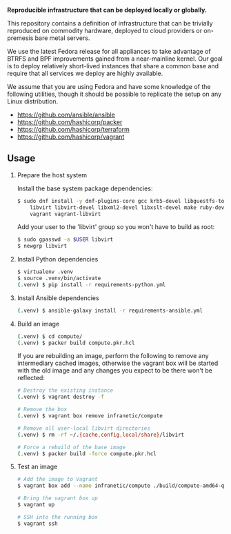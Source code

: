 **Reproducible infrastructure that can be deployed locally or globally.**

This repository contains a definition of infrastructure that can be trivially
reproduced on commodity hardware, deployed to cloud providers or on-premesis
bare metal servers.

We use the latest Fedora release for all appliances to take advantage of BTRFS
and BPF improvements gained from a near-mainline kernel. Our goal is to deploy
relatively short-lived instances that share a common base and require that all
services we deploy are highly available.

We assume that you are using Fedora and have some knowledge of the following
utilities, though it should be possible to replicate the setup on any Linux
distribution.

* https://github.com/ansible/ansible
* https://github.com/hashicorp/packer
* https://github.com/hashicorp/terraform
* https://github.com/hashicorp/vagrant


Usage
----------

1. Prepare the host system

	Install the base system package dependencies:

    ```sh
    $ sudo dnf install -y dnf-plugins-core gcc krb5-devel libguestfs-tools-c \
        libvirt libvirt-devel libxml2-devel libxslt-devel make ruby-devel \
        vagrant vagrant-libvirt
    ```

	Add your user to the 'libvirt' group so you won't have to build as root:

    ```sh
    $ sudo gpasswd -a $USER libvirt
    $ newgrp libvirt
    ```

2. Install Python dependencies

    ```sh
    $ virtualenv .venv
    $ source .venv/bin/activate
    (.venv) $ pip install -r requirements-python.yml
    ```

3. Install Ansible dependencies

    ```sh
    (.venv) $ ansible-galaxy install -r requirements-ansible.yml
    ```

4. Build an image

    ```sh
    (.venv) $ cd compute/
    (.venv) $ packer build compute.pkr.hcl
    ```

	If you are rebuilding an image, perform the following to remove any
	intermediary cached images, otherwise the vagrant box will be started with
	the old image and any changes you expect to be there won't be reflected:

	```sh
	# Destroy the existing instance
	(.venv) $ vagrant destroy -f

	# Remove the box
	(.venv) $ vagrant box remove infranetic/compute

	# Remove all user-local libvirt directories
	(.venv) $ rm -rf ~/.{cache,config,local/share}/libvirt

	# Force a rebuild of the base image
    (.venv) $ packer build -force compute.pkr.hcl
	```

5. Test an image

	```sh
	# Add the image to Vagrant
	$ vagrant box add --name infranetic/compute ./build/compute-amd64-qemu-uefi.box

	# Bring the vagrant box up
	$ vagrant up

	# SSH into the running box
	$ vagrant ssh
	```
